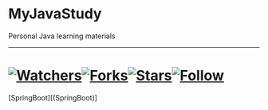 # MyJavaStudy

Personal Java learning materials

------

# [![Watchers](https://img.shields.io/github/watchers/yongsuhuanzhe/MyJavaStudy.svg?style=social)](https://github.com/yongsuhuanzhe/MyJavaStudy)[![Forks](https://img.shields.io/github/forks/yongsuhuanzhe/MyJavaStudy.svg)](https://github.com/yongsuhuanzhe/MyJavaStudy/network/members)[![Stars](https://img.shields.io/github/stars/yongsuhuanzhe/MyJavaStudy.svg)](https://github.com/yongsuhuanzhe/MyJavaStudy/stargazers)[![Follow](https://img.shields.io/github/followers/yongsuhuanzhe.svg?style=social)](https://github.com/yongsuhuanzhe)



[SpringBoot][(SpringBoot)]



